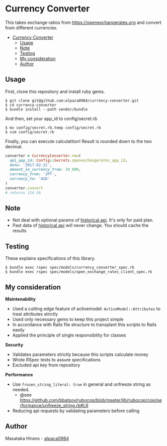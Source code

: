 # Currency Converter

This takes exchange ratios from https://openexchangerates.org and convert from different currencies.

- [Currency Converter](#currency-converter)
    - [Usage](#usage)
    - [Note](#note)
    - [Testing](#testing)
    - [My consideration](#my-consideration)
    - [Author](#author)

## Usage

First, clone this repository and install ruby gems.
```console
$ git clone git@github.com:alpaca0984/currency-converter.git
$ cd currency-converter
$ bundle install --path vendor/bundle
```

And then, set your app_id to config/secret.rb
```
$ mv config/secret.rb.temp config/secret.rb
$ vim config/secret.rb
```

Finally, you can execute calculattion! Result is rounded down to the two decimal.
```ruby
converter = CurrencyConverter.new(
  api_app_id: Config::Secrets.openexchangerates_app_id,
  date: '2017-02-22',
  amount_in_currency_from: 10_000,
  currency_from: 'JPY',
  currency_to: 'AUD'
)
converter.convert
# returns 114.56
```

## Note

- Not deal with optional params of [historical api](https://docs.openexchangerates.org/docs/historical-json). It's only for paid plan.
- Past data of [historical api](https://docs.openexchangerates.org/docs/historical-json) will never change. You should cache the results

## Testing

These explains specifications of this library.
```console
$ bundle exec rspec spec/models/currency_converter_spec.rb
$ bundle exec rspec spec/models/open_exchange_rates_client_spec.rb
```

## My consideration

__Maintenability__

- Used a cutting edge feature of activemodel: `ActiveModel::Attributes` to treat attributes strictly
- Used only necessary gems to keep this project simple
- In accordance with Rails file structure to transplant this scripts to Rails easily
- Applied the principle of single responsibility for classes

__Security__

- Validates parameters strictly because this scripts calculate money
- Wrote RSpec tests to assure specifications
- Excluded api key from repository

__Performance__

- Use `frozen_string_literal: true` in general and unfreeze string as needed.
    - @see https://github.com/bbatsov/rubocop/blob/master/lib/rubocop/cop/performance/unfreeze_string.rb#L6
- Reducing api requests by validating parameters before calling

## Author

Masataka Hirano - [alpaca0984](https://github.com/alpaca0984)
